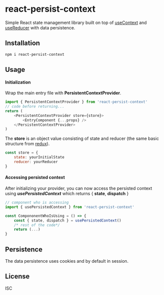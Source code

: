 # react-persist-context

Simple React state management library built on top of [useContext](https://reactjs.org/docs/hooks-reference.html#usecontext) and [useReducer](https://reactjs.org/docs/hooks-reference.html#usereducer) with data persistence.

## Installation

```sh
npm i react-persist-context
```

## Usage

#### Initialization
Wrap the main entry file with **PersistentContextProvider**.
```javascript
import { PersistentContextProvider } from 'react-persist-context'
// code before returning...
return (
    <PersistentContextProvider store={store}>
        <EntryComponent {...props} />
    </PersistentContextProvider>
)
```

The **store** is an object value consisting of state and reducer (the same basic structure from [redux](https://redux.js.org/)).

```javascript
const store = {
    state: yourInitialState
    reducer: yourReducer
}
```

#### Accessing persisted context
After initializing your provider, you can now access the persisted context using ***usePersistedContext*** which returns { **state**, **dispatch** }

```javascript
// component who is accessing
import { usePersistedContext } from 'react-persist-context'

const CompononentWhoIsUsing = () => {
    const { state, dispatch } = usePersistedContext()
    /* rest of the code*/
    return (...)
}
```

## Persistence
The data persistence uses cookies and by default in session.

## License

ISC
